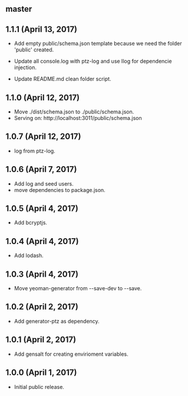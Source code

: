 ## master


## 1.1.1 (April 13, 2017)

* Add empty public/schema.json template because we need the folder 'public'
created.

* Update all console.log with ptz-log and use Ilog for dependencie
injection.

* Update README.md clean folder script.

## 1.1.0 (April 12, 2017)

* Move ./dist/schema.json to ./public/schema.json.
* Serving on: http://localhost:3011/public/schema.json

## 1.0.7 (April 12, 2017)

* log from ptz-log.

## 1.0.6 (April 7, 2017)

* Add log and seed users.
* move dependencies to package.json.

## 1.0.5 (April 4, 2017)

* Add bcryptjs.

## 1.0.4 (April 4, 2017)

* Add lodash.

## 1.0.3 (April 4, 2017)

* Move yeoman-generator from --save-dev to --save.

## 1.0.2 (April 2, 2017)

* Add generator-ptz as dependency.

## 1.0.1 (April 2, 2017)

* Add gensalt for creating envirioment variables.

## 1.0.0 (April 1, 2017)

* Initial public release.
